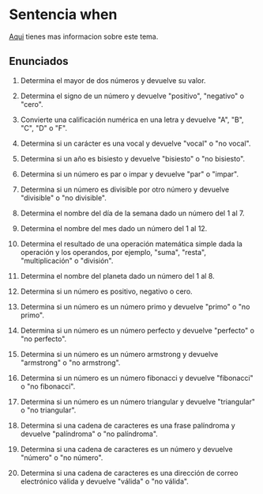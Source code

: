 # Sentencia when

[Aqui](https://www.develou.com/expresion-when-en-kotlin/) tienes mas informacion sobre este tema.

## Enunciados

1. Determina el mayor de dos números y devuelve su valor.

1. Determina el signo de un número y devuelve "positivo", "negativo" o "cero".

1. Convierte una calificación numérica en una letra y devuelve "A", "B", "C", "D" o "F".

1. Determina si un carácter es una vocal y devuelve "vocal" o "no vocal".

1. Determina si un año es bisiesto y devuelve "bisiesto" o "no bisiesto".

1. Determina si un número es par o impar y devuelve "par" o "impar".

1. Determina si un número es divisible por otro número y devuelve "divisible" o "no divisible".

1. Determina el nombre del día de la semana dado un número del 1 al 7.

1. Determina el nombre del mes dado un número del 1 al 12.

1. Determina el resultado de una operación matemática simple dada la operación y los operandos, por ejemplo, "suma", "resta", "multiplicación" o "división".

1. Determina el nombre del planeta dado un número del 1 al 8.

1. Determina si un número es positivo, negativo o cero.

1. Determina si un número es un número primo y devuelve "primo" o "no primo".

1. Determina si un número es un número perfecto y devuelve "perfecto" o "no perfecto".

1. Determina si un número es un número armstrong y devuelve "armstrong" o "no armstrong".

1. Determina si un número es un número fibonacci y devuelve "fibonacci" o "no fibonacci".

1. Determina si un número es un número triangular y devuelve "triangular" o "no triangular".

1. Determina si una cadena de caracteres es una frase palíndroma y devuelve "palíndroma" o "no palíndroma".

1. Determina si una cadena de caracteres es un número y devuelve "número" o "no número".

1. Determina si una cadena de caracteres es una dirección de correo electrónico válida y devuelve "válida" o "no válida".